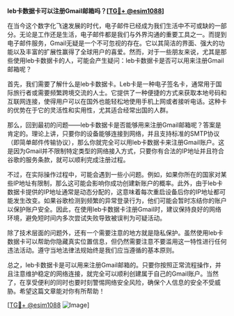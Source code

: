 **leb卡数据卡可以注册Gmail邮箱吗？[[TG💪+ @esim1088](https://t.me/s/esim1088)]**

在当今这个数字化飞速发展的时代，电子邮件已经成为我们生活中不可或缺的一部分。无论是工作还是生活，电子邮件都是我们与外界沟通的重要工具之一。而提到电子邮件服务，Gmail无疑是一个不可忽视的存在。它以其简洁的界面、强大的功能以及丰富的扩展性赢得了全球用户的喜爱。然而，对于一些朋友来说，尤其是那些使用leb卡数据卡的人，可能会产生疑问：leb卡数据卡是否可以用来注册Gmail邮箱呢？

首先，我们需要了解什么是leb卡数据卡。Leb卡是一种电子签名卡，通常用于国际旅行者或需要频繁跨境交流的人士。它提供了一种便捷的方式来获取本地号码和互联网连接，使得用户可以在国外也能轻松地使用手机上网或者接听电话。这种卡的优势在于它的灵活性和实用性，尤其适合经常出国的人群。

那么，回到最初的问题——leb卡数据卡是否能够用来注册Gmail邮箱呢？答案是肯定的。理论上讲，只要你的设备能够连接到网络，并且支持标准的SMTP协议（即简单邮件传输协议），那么你就完全可以用leb卡数据卡来注册Gmail账户。这是因为Gmail并不限制特定类型的网络接入方式，只要你有合法的IP地址并且符合谷歌的服务条款，就可以顺利完成注册过程。

不过，在实际操作过程中，可能会遇到一些小问题。例如，如果你所在的国家对某些IP地址有限制，那么这可能会影响你成功创建新账户的概率。此外，由于leb卡数据卡提供的IP地址通常是动态分配的，这意味着每次重启设备后你的IP地址都可能发生改变。如果谷歌检测到频繁的异常登录行为，他们可能会暂时冻结你的账户以保护账户安全。因此，在使用leb卡数据卡注册Gmail时，建议保持良好的网络环境，避免短时间内多次尝试失败导致被误判为可疑活动。

除了技术层面的问题外，还有一个需要注意的地方就是隐私保护。虽然使用leb卡数据卡可以帮助你隐藏真实位置信息，但仍然需要注意不要滥用这一特性进行任何违法活动。遵守当地法律法规始终是我们应当遵循的基本原则。

总之，leb卡数据卡是可以用来注册Gmail邮箱的。只要你按照正常流程操作，并且注意维护稳定的网络连接，就完全可以顺利创建属于自己的Gmail账户。当然了，在享受便利的同时也要时刻警惕网络安全风险，确保个人信息的安全不受威胁。希望这篇文章能对你有所帮助！

[[TG💪+ @esim1088](https://t.me/s/esim1088) ![Image](https://i.postimg.cc/4NQfJmqS/Snipaste-2025-05-13-00-14-12.png)]